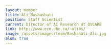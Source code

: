 ```yaml
---
layout: member
title: Ali Bashashati
position: Staff Scientist
current: Director of AI Research at OVCARE
link: http://www.ece.ubc.ca/~alibs/
image: /assets/images/team/Bashahati-Ali.jpg
alum: true
---
```

